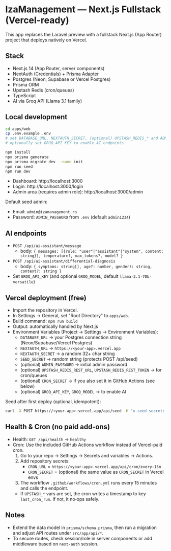# IzaManagement — Next.js Fullstack (Vercel-ready)

This app replaces the Laravel preview with a fullstack Next.js (App Router) project that deploys natively on Vercel.

## Stack

- Next.js 14 (App Router, server components)
- NextAuth (Credentials) + Prisma Adapter
- Postgres (Neon, Supabase or Vercel Postgres)
- Prisma ORM
- Upstash Redis (cron/queues)
- TypeScript
- AI via Groq API (Llama 3.1 family)

## Local development

```bash
cd apps/web
cp .env.example .env
# set DATABASE_URL, NEXTAUTH_SECRET, (optional) UPSTASH_REDIS_* and ADMIN_PASSWORD
# optionally set GROQ_API_KEY to enable AI endpoints

npm install
npx prisma generate
npx prisma migrate dev --name init
npm run seed
npm run dev
```

- Dashboard: http://localhost:3000
- Login: http://localhost:3000/login
- Admin area (requires admin role): http://localhost:3000/admin

Default seed admin:
- Email: `admin@izamanagement.ro`
- Password: `ADMIN_PASSWORD` from `.env` (default `admin1234`)

## AI endpoints

- `POST /api/ai-assistant/message`
  - body: `{ messages: [{role: "user"|"assistant"|"system", content: string}], temperature?, max_tokens?, model? }`
- `POST /api/ai-assistant/differential-diagnosis`
  - body: `{ symptoms: string[], age?: number, gender?: string, context?: string }`
- Set `GROQ_API_KEY` (and optional `GROQ_MODEL`, default `llama-3.1-70b-versatile`)

## Vercel deployment (free)

- Import the repository in Vercel.
- In Settings → General, set "Root Directory" to `apps/web`.
- Build command: `npm run build`
- Output: automatically handled by Next.js
- Environment Variables (Project → Settings → Environment Variables):
  - `DATABASE_URL` → your Postgres connection string (Neon/Supabase/Vercel Postgres)
  - `NEXTAUTH_URL` → `https://<your-app>.vercel.app`
  - `NEXTAUTH_SECRET` → a random 32+ char string
  - `SEED_SECRET` → random string (protects POST /api/seed)
  - (optional) `ADMIN_PASSWORD` → initial admin password
  - (optional) `UPSTASH_REDIS_REST_URL`, `UPSTASH_REDIS_REST_TOKEN` → for cron/queues
  - (optional) `CRON_SECRET` → if you also set it in GitHub Actions (see below)
  - (optional) `GROQ_API_KEY`, `GROQ_MODEL` → to enable AI

Seed after first deploy (optional, idempotent):

```bash
curl -X POST https://<your-app>.vercel.app/api/seed -H "x-seed-secret: <SEED_SECRET>"
```

## Health & Cron (no paid add‑ons)

- Health: `GET /api/health` → `healthy`
- Cron: Use the included GitHub Actions workflow instead of Vercel-paid cron.
  1. Go to your repo → Settings → Secrets and variables → Actions.
  2. Add repository secrets:
     - `CRON_URL` = `https://<your-app>.vercel.app/api/cron/every-15m`
     - `CRON_SECRET` = (optional) the same value as `CRON_SECRET` in Vercel envs
  3. The workflow `.github/workflows/cron.yml` runs every 15 minutes and calls the endpoint.
  - If `UPSTASH_*` vars are set, the cron writes a timestamp to key `last_cron_run`. If not, it no‑ops safely.

## Notes

- Extend the data model in `prisma/schema.prisma`, then run a migration and adjust API routes under `src/app/api/*`.
- To secure routes, check session/role in server components or add middleware based on `next-auth` session.